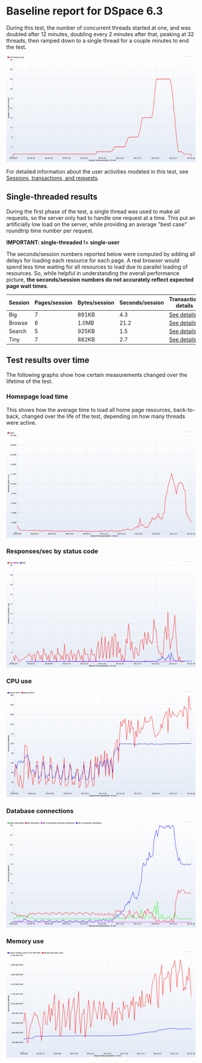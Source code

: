 # Baseline report for DSpace 6.3

During this test, the number of concurrent threads started at one, and was doubled after 12 minutes,
doubling every 2 minutes after that, peaking at 32 threads, then ramped down to a single thread for
a couple minutes to end the test.

![](threads.png)

For detailed information about the user activities modeled in this test,
see [Sessions, transactions, and requests](../../doc/sessions).

## Single-threaded results

During the first phase of the test, a single thread was used to make all requests,
so the server only had to handle one request at a time. This put an artificially low load on the server,
while providing an average "best case" roundtrip time number per request.

**IMPORTANT: single-threaded != single-user**

The seconds/session numbers reported below were computed by adding all delays for loading
each resource for each page. A real browser would spend less time waiting for all resources
to load due to parallel loading of resources.  So, while helpful in understanding the overall
performance picture, **the seconds/session numbers do not accurately reflect expected page wait times**.

Session | Pages/session | Bytes/session | Seconds/session | Transaction details
-|-|-|-|-
Big | 7 | 891KB | 4.3 | [See details](details-big)
Browse | 6 | 1.0MB | 21.2 | [See details](details-browse)
Search | 5 | 925KB | 1.5 | [See details](details-search)
Tiny | 7 | 882KB | 2.7 | [See details](details-tiny)

## Test results over time

The following graphs show how certain measurements changed over the lifetime of the test.

### Homepage load time

This shows how the average time to load all home page resources, back-to-back, changed over the life of the test,
depending on how many threads were active.

![](home.png)

### Responses/sec by status code

![](codes.png)

### CPU use

![](cpu.png)

### Database connections

![](database.png)

### Memory use

![](memory.png)

